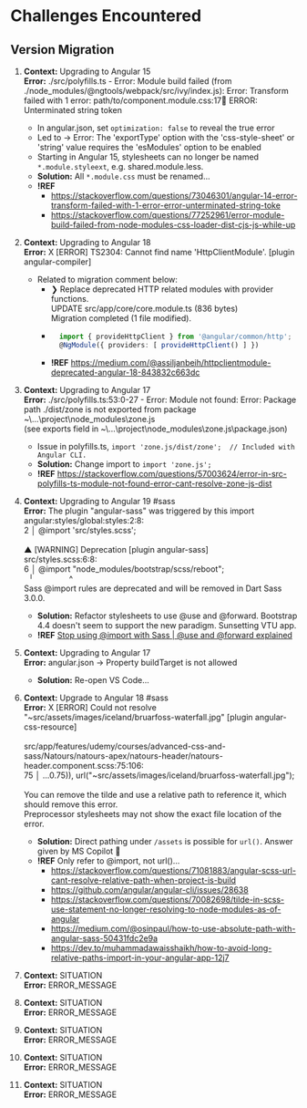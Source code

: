 # Challenges Encountered


## Version Migration

1. **Context:** Upgrading to Angular 15<br>**Error:** ./src/polyfills.ts - Error: Module build failed (from ./node_modules/@ngtools/webpack/src/ivy/index.js): Error: Transform failed with 1 error: path/to/component.module.css:17:100: ERROR: Unterminated string token
    - In angular.json, set `optimization: false` to reveal the true error
    - Led to → Error: The 'exportType' option with the 'css-style-sheet' or 'string' value requires the 'esModules' option to be enabled
    - Starting in Angular 15, stylesheets can no longer be named `*.module.styleext`, e.g. shared.module.less. 
    - **Solution:** All `*.module.css` must be renamed...
    - **!REF**
        - https://stackoverflow.com/questions/73046301/angular-14-error-transform-failed-with-1-error-error-unterminated-string-toke
        - https://stackoverflow.com/questions/77252961/error-module-build-failed-from-node-modules-css-loader-dist-cjs-js-while-up

1. **Context:** Upgrading to Angular 18<br>**Error:** X \[ERROR] TS2304: Cannot find name 'HttpClientModule'. \[plugin angular-compiler]
    - Related to migration comment below:
        - ❯ Replace deprecated HTTP related modules with provider functions.<br>
        UPDATE src/app/core/core.module.ts (836 bytes)<br>
            Migration completed (1 file modified).
        - ```ts
            import { provideHttpClient } from '@angular/common/http';
            @NgModule({ providers: [ provideHttpClient() ] })
            ```
        - **!REF** https://medium.com/@assiljanbeih/httpclientmodule-deprecated-angular-18-843832c663dc

1. **Context:** Upgrading to Angular 17<br>**Error:** ./src/polyfills.ts:53:0-27 - Error: Module not found: Error: Package path ./dist/zone is not exported from package ~\\...\project\node_modules\zone.js <br>(see exports field in ~\\...\project\node_modules\zone.js\package.json)
    - Issue in polyfills.ts, `import 'zone.js/dist/zone';  // Included with Angular CLI.`
    - **Solution:** Change import to `import 'zone.js';`
    - **!REF** https://stackoverflow.com/questions/57003624/error-in-src-polyfills-ts-module-not-found-error-cant-resolve-zone-js-dist


1. **Context:** Upgrading to Angular 19 #sass<br>**Error:** The plugin "angular-sass" was triggered by this import <br>angular:styles/global:styles:2:8: <br>2 │ @import 'src/styles.scss';<br><br>▲ [WARNING] Deprecation [plugin angular-sass]<br>src/styles.scss:6:8:<br>6 │ @import "node_modules/bootstrap/scss/reboot";<br>&nbsp;&nbsp;╵&nbsp;&nbsp;&nbsp;&nbsp;&nbsp;&nbsp;&nbsp;&nbsp;&nbsp;&nbsp;&nbsp;&nbsp;&nbsp;&nbsp;&nbsp;&nbsp;^<br>Sass @import rules are deprecated and will be removed in Dart Sass 3.0.0.
    - **Solution:** Refactor stylesheets to use @use and @forward. Bootstrap 4.4 doesn't seem to support the new paradigm. Sunsetting VTU app.
    - **!REF** [Stop using @import with Sass | @use and @forward explained](https://youtu.be/CR-a8upNjJ0)

1. **Context:** Upgrading to Angular 17<br>**Error:** angular.json → Property buildTarget is not allowed
    - **Solution:** Re-open VS Code...

1. **Context:** Upgrade to Angular 18 #sass<br>**Error:** X [ERROR] Could not resolve "~src/assets/images/iceland/bruarfoss-waterfall.jpg" [plugin angular-css-resource]<br><br>
    src/app/features/udemy/courses/advanced-css-and-sass/Natours/natours-apex/natours-header/natours-header.component.scss:75:106:<br>
      75 │ ...0.75)), url("~src/assets/images/iceland/bruarfoss-waterfall.jpg");<br><br>
      You can remove the tilde and use a relative path to reference it, which should remove this error.<br>
      Preprocessor stylesheets may not show the exact file location of the error.
    - **Solution:** Direct pathing under `/assets` is possible for `url()`. Answer given by MS Copilot :exploding_head:
    - **!REF** Only refer to @import, not url()...
        - https://stackoverflow.com/questions/71081883/angular-scss-url-cant-resolve-relative-path-when-project-is-build
        - https://github.com/angular/angular-cli/issues/28638
        - https://stackoverflow.com/questions/70082698/tilde-in-scss-use-statement-no-longer-resolving-to-node-modules-as-of-angular
        - https://medium.com/@osinpaul/how-to-use-absolute-path-with-angular-sass-50431fdc2e9a
        - https://dev.to/muhammadawaisshaikh/how-to-avoid-long-relative-paths-import-in-your-angular-app-12j7

1. **Context:** SITUATION<br>**Error:** ERROR_MESSAGE
1. **Context:** SITUATION<br>**Error:** ERROR_MESSAGE
1. **Context:** SITUATION<br>**Error:** ERROR_MESSAGE
1. **Context:** SITUATION<br>**Error:** ERROR_MESSAGE
1. **Context:** SITUATION<br>**Error:** ERROR_MESSAGE

